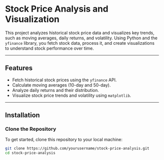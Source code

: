 # Stock Price Analysis and Visualization

This project analyzes historical stock price data and visualizes key trends, such as moving averages, daily returns, and volatility. Using Python and the `yfinance` library, you fetch stock data, process it, and create visualizations to understand stock performance over time.

---

## Features

- Fetch historical stock prices using the `yfinance` API.
- Calculate moving averages (10-day and 50-day).
- Analyze daily returns and their distribution.
- Visualize stock price trends and volatility using `matplotlib`.

---

## Installation

### Clone the Repository
To get started, clone this repository to your local machine:
```bash
git clone https://github.com/yourusername/stock-price-analysis.git
cd stock-price-analysis

